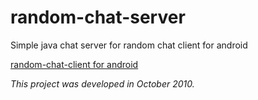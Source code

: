 # random-chat-server
Simple java chat server for random chat client for android

[random-chat-client for android](https://github.com/terdong/random-chat-client)

_This project was developed in October 2010._
